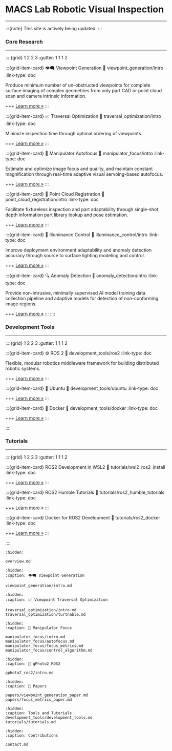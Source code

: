 # MACS Lab Robotic Visual Inspection
*** 

:::{note}
This site is actively being updated.
:::

### Core Research
***

::::{grid} 1 2 2 3
:gutter: 1 1 1 2

:::{grid-item-card} 👁️‍🗨️ Viewpoint Generation
:link: viewpoint_generation/intro
:link-type: doc

Produce minimum number of un-obstructed viewpoints for complete surface imaging of complex geometries from only part CAD or point cloud scan and camera intrinsic information.

+++
[Learn more »](viewpoint_generation/intro)
:::

:::{grid-item-card} 📈 Traversal Optimization
:link: traversal_optimization/intro
:link-type: doc

Minimize inspection time through optimal ordering of viewpoints.

+++
[Learn more »](traversal_optimization/intro)
:::

:::{grid-item-card} 🔬 Manipulator Autofocus
:link: manipulator_focus/intro
:link-type: doc

Estimate and optimize image focus and quality, and maintain constant magnification through real-time adaptive visual servoing-based autofocus.

+++
[Learn more »](manipulator_focus/intro)
:::

:::{grid-item-card} 🧭 Point Cloud Registration
:link: point_cloud_registration/intro
:link-type: doc

Facilitate fixtureless inspection and part adaptability through single-shot depth information part library lookup and pose estimation.

+++
[Learn more »](point_cloud_registration/intro)
:::

:::{grid-item-card} 🔦 Illuminance Control
:link: illuminance_control/intro
:link-type: doc

Improve deployment environment adaptability and anomaly detection accuracy through source to surface lighting modeling and control.

+++
[Learn more »](illuminance_control/intro)
:::

:::{grid-item-card} 🔍 Anomaly Detection
:link: anomaly_detection/intro
:link-type: doc

Provide non-intrusive, minimally supervised AI model training data collection pipeline and adaptive models for detection of non-conforming image regions.

+++
[Learn more »](anomaly_detection/intro)
:::
::::

### Development Tools
***

::::{grid} 1 2 2 3
:gutter: 1 1 1 2

:::{grid-item-card} ⚙️ ROS 2
:link: development_tools/ros2
:link-type: doc

Flexible, modular robotics middleware framework for building distributed robotic systems.

+++
[Learn more »](development_tools/ros2)
:::

:::{grid-item-card} 🐧 Ubuntu
:link: development_tools/ubuntu
:link-type: doc

+++
[Learn more »](development_tools/ubuntu)
:::

:::{grid-item-card} 🐋 Docker
:link: development_tools/docker
:link-type: doc

+++
[Learn more »](development_tools/docker)
:::

::::

### Tutorials
***

::::{grid} 1 2 2 3
:gutter: 1 1 1 2

:::{grid-item-card} ROS2 Development in WSL2
:link: tutorials/wsl2_ros2_install
:link-type: doc

+++
[Learn more »](tutorials/wsl2_ros2_install)
:::

:::{grid-item-card} ROS2 Humble Tutorials
:link: tutorials/ros2_humble_tutorials
:link-type: doc

+++
[Learn more »](tutorials/ros2_humble_tutorials)
:::

:::{grid-item-card} Docker for ROS2 Development
:link: tutorials/ros2_docker
:link-type: doc

+++
[Learn more »](tutorials/ros2_docker)
:::

::::


```{toctree}
:hidden:

overview.md
```

```{toctree}
:hidden: 
:caption: 👁️‍🗨️ Viewpoint Generation

viewpoint_generation/intro.md
```

```{toctree}
:hidden: 
:caption: 📈 Viewpoint Traversal Optimization

traversal_optimization/intro.md
traversal_optimization/turtnable.md
```

```{toctree}
:hidden: 
:caption: 🔬 Manipulator Focus

manipulator_focus/intro.md
manipulator_focus/autofocus.md
manipulator_focus/focus_metrics.md
manipulator_focus/control_algorithm.md
```

```{toctree}
:hidden: 
:caption: 📸 gPhoto2 ROS2

gphoto2_ros2/intro.md
```

```{toctree}
:hidden: 
:caption: 📃 Papers

papers/viewpoint_generation_paper.md
papers/focus_metrics_paper.md
```

```{toctree}
:hidden:
:caption: Tools and Tutorials
development_tools/development_tools.md
tutorials/tutorials.md
```

```{toctree}
:hidden:
:caption: Contributions

contact.md
```

[commonmark]: https://commonmark.org/
[github-ci]: https://github.com/executablebooks/MyST-Parser/workflows/continuous-integration/badge.svg?branch=master
[github-link]: https://github.com/executablebooks/MyST-Parser
[codecov-badge]: https://codecov.io/gh/executablebooks/MyST-Parser/branch/master/graph/badge.svg
[codecov-link]: https://codecov.io/gh/executablebooks/MyST-Parser
[rtd-badge]: https://readthedocs.org/projects/myst-parser/badge/?version=latest
[rtd-link]: https://myst-parser.readthedocs.io/en/latest/?badge=latest
[black-badge]: https://img.shields.io/badge/code%20style-black-000000.svg
[pypi-badge]: https://img.shields.io/pypi/v/myst-parser.svg
[pypi-link]: https://pypi.org/project/myst-parser
[conda-badge]: https://anaconda.org/conda-forge/myst-parser/badges/version.svg
[conda-link]: https://anaconda.org/conda-forge/myst-parser
[black-link]: https://github.com/ambv/black
[github-badge]: https://img.shields.io/github/stars/executablebooks/myst-parser?label=github
[markdown-it-py]: https://markdown-it-py.readthedocs.io/
[markdown-it]: https://markdown-it.github.io/
[rst-to-myst]: https://rst-to-myst.readthedocs.io